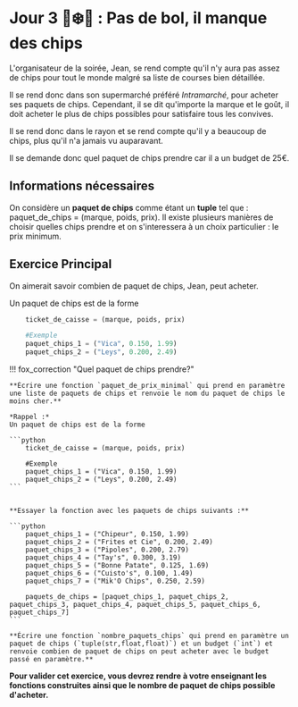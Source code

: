 # Jour 3 🦊❄️🎉 : Pas de bol, il manque des chips

L'organisateur de la soirée, Jean, se rend compte qu'il n'y aura pas assez de chips pour tout le monde malgré sa liste de courses bien détaillée.

Il se rend donc dans son supermarché préféré *Intramarché*, pour acheter ses paquets de chips. Cependant, il se dit qu'importe la marque et le goût, il doit acheter le plus de chips possibles pour satisfaire tous les convives.

Il se rend donc dans le rayon et se rend compte qu'il y a beaucoup de chips, plus qu'il n'a jamais vu auparavant.

Il se demande donc quel paquet de chips prendre car il a un budget de 25€.

## Informations nécessaires

On considère un **paquet de chips** comme étant un **tuple** tel que : paquet_de_chips = (marque, poids, prix).
Il existe plusieurs manières de choisir quelles chips prendre et on s'interessera à un choix particulier : le prix minimum.

## Exercice Principal

On aimerait savoir combien de paquet de chips, Jean, peut acheter.

Un paquet de chips est de la forme

```python
    ticket_de_caisse = (marque, poids, prix)

    #Exemple
    paquet_chips_1 = ("Vica", 0.150, 1.99)
    paquet_chips_2 = ("Leys", 0.200, 2.49)
```

!!! fox_correction "Quel paquet de chips prendre?"

    **Écrire une fonction `paquet_de_prix_minimal` qui prend en paramètre une liste de paquets de chips et renvoie le nom du paquet de chips le moins cher.**

    *Rappel :* 
    Un paquet de chips est de la forme

    ```python
        ticket_de_caisse = (marque, poids, prix)

        #Exemple
        paquet_chips_1 = ("Vica", 0.150, 1.99)
        paquet_chips_2 = ("Leys", 0.200, 2.49)
    ```


    **Essayer la fonction avec les paquets de chips suivants :**

    ```python
        paquet_chips_1 = ("Chipeur", 0.150, 1.99)
        paquet_chips_2 = ("Frites et Cie", 0.200, 2.49)
        paquet_chips_3 = ("Pipoles", 0.200, 2.79)
        paquet_chips_4 = ("Tay's", 0.300, 3.19)
        paquet_chips_5 = ("Bonne Patate", 0.125, 1.69)
        paquet_chips_6 = ("Cuisto's", 0.100, 1.49)
        paquet_chips_7 = ("Mik'O Chips", 0.250, 2.59)
        
        paquets_de_chips = [paquet_chips_1, paquet_chips_2, paquet_chips_3, paquet_chips_4, paquet_chips_5, paquet_chips_6, paquet_chips_7]
    ```

    **Écrire une fonction `nombre_paquets_chips` qui prend en paramètre un paquet de chips (`tuple(str,float,float)`) et un budget (`int`) et renvoie combien de paquet de chips on peut acheter avec le budget passé en paramètre.**


**Pour valider cet exercice, vous devrez rendre à votre enseignant les fonctions construites ainsi que le nombre de paquet de chips possible d'acheter.**
